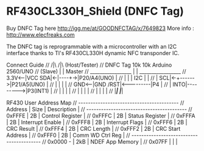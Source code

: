 
RF430CL330H_Shield (DNFC Tag)
==================
Buy DNFC Tag here http://igg.me/at/GOODNFCTAG/x/7649823
More info : http://www.elecfreaks.com

The DNFC tag is reprogrammable with a microcontroller with an I2C interface thanks to TI's RF430CL330H dynamic NFC transponder IC.

Connect Guide
//                                /|\  /|\    (Host/Tester)
//                  DNFC Tag      10k  10k     Arduino 2560/UNO
//                  (Slave)        |    |        Master
//             _________________   |    |   _________________
//     3.3V<--|VCC           SDA|<-|----+->|P20/A4(UNO)      |
//            |                 |  | I2C   |                 |
//            |              SCL|<-+------>|P21/A5(UNO)      |
//            |                 |          |                 |
//      GND<--|GND          /RST|<---------|P4               |
//            |             INTO|--------->|P3(INT1)         |
//            |                 |          |                 |
//            |                 |          |                 |
//            |                 |          |                 |
//            |_________________|          |_________________|

RF430 User Address Map
//  -----------------------------------------
//  Address     | Size  | Description       |
//  -----------------------------------------
//  0xFFFE      | 2B    | Control Register  |
//  0xFFFC      | 2B    | Status Register   |
//  0xFFFA      | 2B    | Interrupt Enable  |
//  0xFFF8      | 2B    | Interrupt Flags   |
//  0xFFF6      | 2B    | CRC Result        |
//  0xFFF4      | 2B    | CRC Length        |
//  0xFFF2      | 2B    | CRC Start Address |
//  0xFFF0      | 2B    | Comm WD Ctrl Reg  |
//  -----------------------------------------
//  0x0000 -    | 2kB   | NDEF App Memory   |
//  0x07FF      |       |                   |
